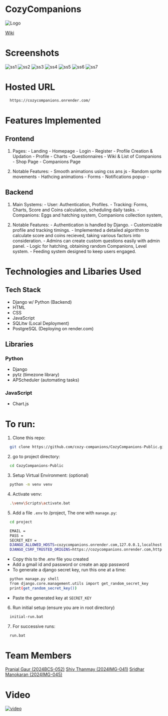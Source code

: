 # CozyCompanions
![Logo](project/user/static/logo.png)

[Wiki](Wiki.md)

# Screenshots
![ss1](screenshots/ss1.png)
![ss2](screenshots/ss2.png)
![ss3](screenshots/ss3.png)
![ss4](screenshots/ss4.png)
![ss5](screenshots/ss5.png)
![ss6](screenshots/ss6.png)
![ss7](screenshots/ss7.png)

# Hosted URL
```bash
  https://cozycompanions.onrender.com/
```

# Features Implemented
## Frontend
  1. Pages:
    - Landing
    - Homepage
    - Login
    - Register
    - Profile Creation & Updation
    - Profile
    - Charts
    - Questionnaires
    - Wiki & List of Companions
    - Shop Page
    - Companions Page

  2. Notable Features:
    - Smooth animations using css ans js
    - Random sprite movements
    - Hathcing animations
    - Forms
    - Notifications popup
    - 

## Backend
  1. Main Systems:
    - User: Authentication, Profiles.
    - Tracking: Forms, Charts, Score and Coins calculation, scheduling daily tasks.
    - Companions: Eggs and hatching system, Companions collection system, 
  
  2. Notable Features:
    - Authentication is handled by Django.
    - Customizable profile and tracking timings.
    - Implemented a detailed algorithm to calculate score and coins recieved, taking various factors into consideration.
    - Admins can create custom questions easily with admin panel.
    - Logic for hatching, obtaining random Companions, Level system.
    - Feeding system designed to keep users engaged.

# Technologies and Libaries Used
## Tech Stack
- Django w/ Python (Backend)
- HTML
- CSS
- JavaScript
- SQLitw (Local Deployment)
- PostgreSQL (Deploying on render.com)

## Libraries
### Python
- Django
- pytz (timezone library)
- APScheduler (automating tasks)

### JavaScript
- Chart.js

# To run:

1. Clone this repo:

```bash
  git clone https://github.com/cozy-companions/CozyCompanions-Public.git
```

2. go to project directory:

```bash
  cd CozyCompanions-Public
```

3. Setup Virtual Environment: (optional)

```bash
  python -m venv venv
```

4. Activate venv:

```bash
  .\venv\Scripts\activate.bat
```

5. Add a file `.env` to /project, The one with `manage.py`:
```bash
  cd project
```
```bash
  EMAIL = 
  PASS = 
  SECRET_KEY = 
  DJANGO_ALLOWED_HOSTS=cozycompanions.onrender.com,127.0.0.1,localhost
  DJANGO_CSRF_TRUSTED_ORIGINS=https://cozycompanions.onrender.com,http://127.0.0.1:8000
```
-  Copy this to the .env file you created
-  Add a gmail id and password or create an app password
-  To generate a django secret key, run this one at a time:
```bash
  python manage.py shell
  from django.core.management.utils import get_random_secret_key
  print(get_random_secret_key())
```
- Paste the generated key at `SECRET_KEY`

6. Run initial setup (ensure you are in root directory)

```bash
  initial-run.bat
```



7. For successive runs:

```bash
  run.bat
```

# Team Members
[Pranjal Gaur (2024BCS-052)](https://github.com/Pixel-7777)
[Shiv Thanmay (2024IMG-041)](https://github.com/Shiv-th)
[Sridhar Manokaran (2024IMG-045)](https://github.com/sridhar1923)

# Video
[![video](screenshots/thumbnail.png)](https://drive.google.com/file/d/1VKvZvQvH7xLIdZ1L84pj9Vuqc8G0hd5_/view?usp=sharing)


